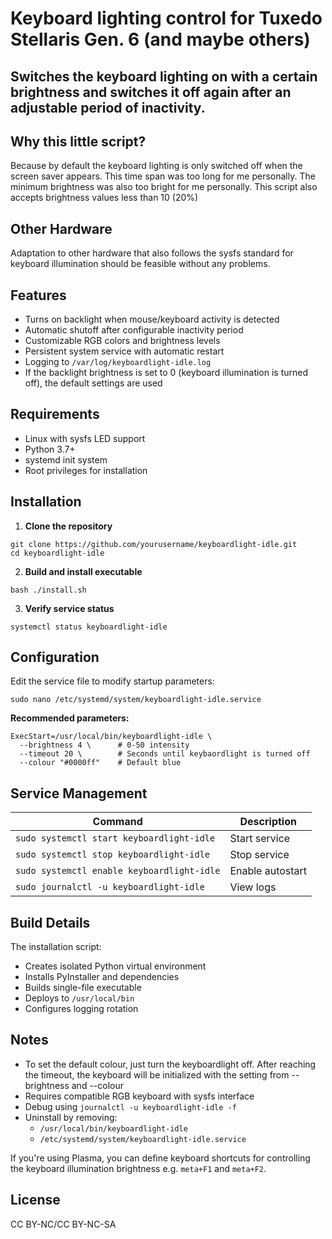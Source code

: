 # Keyboard lighting control for Tuxedo Stellaris Gen. 6 (and maybe others) 

## Switches the keyboard lighting on with a certain brightness and switches it off again after an adjustable period of inactivity.

## Why this little script?
Because by default the keyboard lighting is only switched off when the screen saver appears. This time span was too long for me personally.
The minimum brightness was also too bright for me personally.
This script also accepts brightness values less than 10 (20%)


## Other Hardware
Adaptation to other hardware that also follows the sysfs standard for keyboard illumination should be feasible without any problems.

## Features

- Turns on backlight when mouse/keyboard activity is detected
- Automatic shutoff after configurable inactivity period
- Customizable RGB colors and brightness levels
- Persistent system service with automatic restart
- Logging to `/var/log/keyboardlight-idle.log`
- If the backlight brightness is set to 0 (keyboard illumination is turned off),
  the default settings are used

## Requirements

- Linux with sysfs LED support
- Python 3.7+
- systemd init system
- Root privileges for installation

## Installation

1. **Clone the repository**
```
git clone https://github.com/yourusername/keyboardlight-idle.git
cd keyboardlight-idle
```

2. **Build and install executable**
```
bash ./install.sh
```

3. **Verify service status**
```
systemctl status keyboardlight-idle
```

## Configuration

Edit the service file to modify startup parameters:
```
sudo nano /etc/systemd/system/keyboardlight-idle.service
```

**Recommended parameters:**
```
ExecStart=/usr/local/bin/keyboardlight-idle \
  --brightness 4 \      # 0-50 intensity
  --timeout 20 \        # Seconds until keybaordlight is turned off
  --colour "#0000ff"    # Default blue
```

## Service Management

| Command | Description |
|---------|-------------|
| `sudo systemctl start keyboardlight-idle` | Start service |
| `sudo systemctl stop keyboardlight-idle` | Stop service |
| `sudo systemctl enable keyboardlight-idle` | Enable autostart |
| `sudo journalctl -u keyboardlight-idle` | View logs |

## Build Details

The installation script:
- Creates isolated Python virtual environment
- Installs PyInstaller and dependencies
- Builds single-file executable
- Deploys to `/usr/local/bin`
- Configures logging rotation

## Notes

- To set the default colour, just turn the keyboardlight off. After reaching the timeout, the keyboard will be initialized with the setting from --brightness and --colour 
- Requires compatible RGB keyboard with sysfs interface
- Debug using `journalctl -u keyboardlight-idle -f`
- Uninstall by removing:
  - `/usr/local/bin/keyboardlight-idle`
  - `/etc/systemd/system/keyboardlight-idle.service`

If you're using Plasma, you can define keyboard shortcuts for controlling the keyboard illumination brightness e.g. `meta+F1` and `meta+F2`.

## License

CC BY-NC/CC BY-NC-SA

